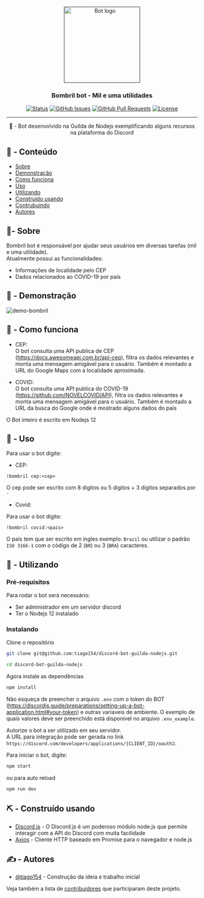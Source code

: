 <p align="center">
  <a href="" rel="noopener">
 <img width=200px height=200px src="https://www.bombril.com.br/media/img/upload/f992f40a-f9c7-4415-af7c-77671c15a645.png" alt="Bot logo"></a>
</p>

<h3 align="center">Bombril bot - Mil e uma utilidades</h3>

<div align="center">

[![Status](https://img.shields.io/badge/status-active-success.svg)]()
[![GitHub Issues](https://img.shields.io/github/issues/tiago154/discord-bot-guilda-nodejs.svg)](https://github.com/tiago154/discord-bot-guilda-nodejs/issues)
[![GitHub Pull Requests](https://img.shields.io/github/issues-pr/tiago154/discord-bot-guilda-nodejs.svg)](https://github.com/tiago154/discord-bot-guilda-nodejs/pulls)
[![License](https://img.shields.io/badge/license-MIT-blue.svg)](/LICENSE)

</div>

---

<p align="center"> 🤖 - Bot desenvolvido na Guilda de Nodejs exemplificando alguns recursos na plataforma do Discord
    <br>
</p>

## 📝 - Conteúdo

- [Sobre](#about)
- [Demonstração](#demo)
- [Como funciona](#working)
- [Uso](#usage)
- [Utilizando](#getting_started)
- [Construído usando](#built_using)
- [Contrubuindo](../CONTRIBUTING.md)
- [Autores](#authors)

## 🧐- Sobre <a name = "about"></a>

Bombril bot é responsável por ajudar seus usuários em diversas tarefas (mil e uma utilidade).<br/>
Atualmente possui as funcionalidades:

- Informações de localidade pelo CEP
- Dados relacionados ao COVID-19 por país

## 🎥 - Demonstração <a name = "demo"></a>

![demo-bombril](https://user-images.githubusercontent.com/10531605/84601614-df4d6300-ae57-11ea-8f81-64de81080ac7.gif)

## 💭 - Como funciona <a name = "working"></a>

- CEP: <br/>
O bot consulta uma API publica de CEP (https://docs.awesomeapi.com.br/api-cep), filtra os dados relevantes e monta uma mensagem amigável para o usuário. Também é montado a URL do Google Maps com a localidade aproximada.

- COVID: <br/>
O bot consulta uma API publica do COVID-19 (https://github.com/NOVELCOVID/API), filtra os dados relevantes e monta uma mensagem amigável para o usuário. Também é montado a URL da busca do Google onde é mostrado alguns dados do país

O Bot inteiro é escrito em Nodejs 12

## 🎈 - Uso <a name = "usage"></a>

Para usar o bot digite:

- CEP: <br/>

```
!bombril cep:<cep>
```
O cep pode ser escrito com 8 digitos ou 5 digitos + 3 digitos separados por `-`


- Covid: <br/>

Para usar o bot digite:

```
!bombril covid:<pais>
```

O país tem que ser escrito em ingles exemplo: `Brazil` ou utilizar o padrão `ISO 3166-1` com o código de 2 (`BR`) ou 3 (`BRA`) caracteres.


## 🏁 - Utilizando <a name = "getting_started"></a>

### Pré-requisitos

Para rodar o bot será necessário:

- Ser administrador em um servidor discord
- Ter o Nodejs 12 instalado

### Instalando

Clone o repositório

```sh
git clone git@github.com:tiago154/discord-bot-guilda-nodejs.git

cd discord-bot-guilda-nodejs
```

Agora instale as dependências

```sh
npm install
```

Não esqueça de preencher o arquivo `.env` com o token do BOT (https://discordjs.guide/preparations/setting-up-a-bot-application.html#your-token) e outras variaveis de ambiente. O exemplo de quais valores deve ser preenchido está disponivel no arquivo `.env_example`.

Autorize o bot a ser utilizado em seu servidor.<br/>
A URL para integração pode ser gerada no link `https://discord.com/developers/applications/{CLIENT_ID}/oauth2`.

Para iniciar o bot, digite:

```js
npm start
```

ou para auto reload

```js
npm run dev
```

## ⛏️ - Construído usando <a name = "built_using"></a>

- [Discord.js](https://discord.js.org/#/) - O Discord.js é um poderoso módulo node.js que permite interagir com a API do Discord com muita facilidade
- [Axios](https://www.npmjs.com/package/axios) - Cliente HTTP baseado em Promise para o navegador e node.js

## ✍️ - Autores <a name = "authors"></a>

- [@tiago154](https://github.com/tiago154) - Construção da ideia e trabalho inicial

Veja também a lista de [contribuidores](https://github.com/tiago154/discord-bot-guilda-nodejs/contributors) que participaram deste projeto.

